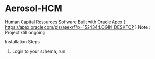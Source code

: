 # Aerosol-HCM
Human Capital Resources Software Built with Oracle Apex 
( https://apex.oracle.com/pls/apex/f?p=152434:LOGIN_DESKTOP )
Note : Project still ongoing

Installation Steps

1. Login to your schema, run 
